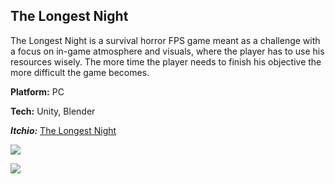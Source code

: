 ## The Longest Night

The Longest Night is a survival horror FPS game meant as a challenge with a focus on in-game atmosphere and visuals, where the player has to use his resources wisely. The more time the player needs to finish his objective the more difficult the game becomes.


**Platform:** PC

**Tech:** Unity, Blender

***Itchio:*** 
[The Longest Night](https://mirza-krnjic.itch.io/the-longest-night )

![](https://mirzakrnjic.com/images/works/tld2.jpeg)

![](https://mirzakrnjic.com/images/works/tld3.jpeg)
